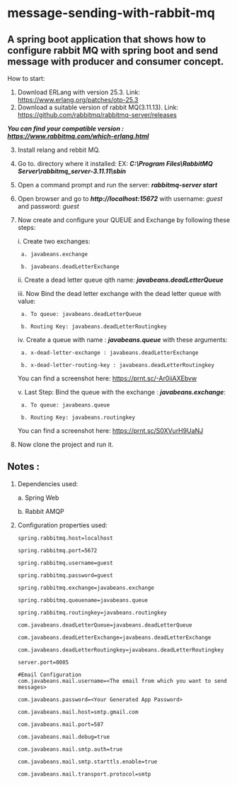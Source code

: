 # message-sending-with-rabbit-mq
## A spring boot application that shows how to configure rabbit MQ with spring boot and send message with producer and consumer concept.

How to start:
1. Download ERLang with version 25.3. Link: https://www.erlang.org/patches/otp-25.3
2. Download a suitable version of rabbit MQ(3.11.13). Link: https://github.com/rabbitmq/rabbitmq-server/releases

***You can find your compatible version : https://www.rabbitmq.com/which-erlang.html***

3. Install relang and rebbit MQ.
4. Go to. directory where it installed: EX: ***C:\Program Files\RabbitMQ Server\rabbitmq_server-3.11.11\sbin***
5. Open a command prompt and run the server: ***rabbitmq-server start***
6. Open browser and go to ***http://localhost:15672*** with username: *guest* and password: *guest*
7. Now create and configure your QUEUE and Exchange by following these steps:

    i. Create two exchanges:
        
        a. javabeans.exchange
        
        b. javabeans.deadLetterExchange
    
    ii. Create a dead letter queue qith name: ***javabeans.deadLetterQueue***
    
    iii. Now Bind the dead letter exchange with the dead letter queue with value:
        
        a. To queue: javabeans.deadLetterQueue
        
        b. Routing Key: javabeans.deadLetterRoutingkey
    
    iv. Create a queue with name : ***javabeans.queue*** with these arguments:
        
        a. x-dead-letter-exchange : javabeans.deadLetterExchange
        
        b. x-dead-letter-routing-key : javabeans.deadLetterRoutingkey
        
    You can find a screenshot here: https://prnt.sc/-Ar0iiAXEbvw

    v. Last Step: Bind the queue with the exchange : ***javabeans.exchange***:
        
        a. To queue: javabeans.queue
        
        b. Routing Key: javabeans.routingkey
        
    You can find a screenshot here: https://prnt.sc/S0XVurH9UaNJ

8. Now clone the project and run it.
    
## Notes :

  1. Dependencies used:

      a. Spring Web

      b. Rabbit AMQP

  2. Configuration properties used: 
      ```
      spring.rabbitmq.host=localhost
      
      spring.rabbitmq.port=5672
      
      spring.rabbitmq.username=guest
      
      spring.rabbitmq.password=guest

      spring.rabbitmq.exchange=javabeans.exchange
      
      spring.rabbitmq.queuename=javabeans.queue
      
      spring.rabbitmq.routingkey=javabeans.routingkey

      com.javabeans.deadLetterQueue=javabeans.deadLetterQueue
      
      com.javabeans.deadLetterExchange=javabeans.deadLetterExchange
      
      com.javabeans.deadLetterRoutingkey=javabeans.deadLetterRoutingkey

      server.port=8085

      #Email Configuration
      com.javabeans.mail.username=<The email from which you want to send messages>
      
      com.javabeans.password=<Your Generated App Password>
      
      com.javabeans.mail.host=smtp.gmail.com
      
      com.javabeans.mail.port=587
      
      com.javabeans.mail.debug=true
      
      com.javabeans.mail.smtp.auth=true
      
      com.javabeans.mail.smtp.starttls.enable=true
      
      com.javabeans.mail.transport.protocol=smtp
      
      ```


